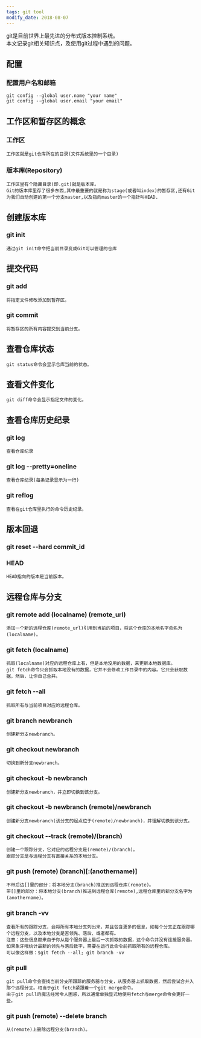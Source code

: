 ```yaml
---
tags: git tool
modify_date: 2018-08-07
---
```


git是目前世界上最先进的分布式版本控制系统。<br />
本文记录git相关知识点，及使用git过程中遇到的问题。

<!--more-->

## 配置

### 配置用户名和邮箱

```
git config --global user.name "your name"
git config --global user.email "your email"
```

## 工作区和暂存区的概念

### 工作区

    工作区就是git仓库所在的目录(文件系统里的一个目录)

### 版本库(Repository)

    工作区里有个隐藏目录(即.git)就是版本库。
    Git的版本库里存了很多东西,其中最重要的就是称为stage(或者叫index)的暂存区,还有Git为我们自动创建的第一个分支master,以及指向master的一个指针叫HEAD.

## 创建版本库

### git init

    通过git init命令把当前目录变成Git可以管理的仓库

## 提交代码

### git add

    将指定文件修改添加到暂存区。

### git commit

    将暂存区的所有内容提交到当前分支。

## 查看仓库状态

    git status命令会显示仓库当前的状态。

## 查看文件变化

    git diff命令会显示指定文件的变化。

## 查看仓库历史纪录

### git log

    查看仓库纪录

### git log --pretty=oneline

    查看仓库纪录(每条记录显示为一行)

### git reflog

    查看在git仓库里执行的命令历史纪录。

## 版本回退

### git reset --hard commit_id

### HEAD

    HEAD指向的版本是当前版本。

## 远程仓库与分支

### git remote add (localname) (remote_url)

    添加一个新的远程仓库(remote_url)引用到当前的项目，将这个仓库的本地名字命名为(localname)。
    
### git fetch (localname)

    抓取(localname)对应的远程仓库上有，但是本地没用的数据，来更新本地数据库。
    git fetch命令只会抓取本地没有的数据，它并不会修改工作目录中的内容。它只会获取数据，然后，让你自己合并。
    
### git fetch --all

    抓取所有与当前项目对应的远程仓库。
    
### git branch newbranch

    创建新分支newbranch。
    
### git checkout newbranch

    切换到新分支newbranch。
    
### git checkout -b newbranch

    创建新分支newbranch，并立即切换到该分支。
    
### git checkout -b newbranch (remote)/newbranch

    创建新分支newbranch(该分支的起点位于(remote)/newbranch)，并理解切换到该分支。
    
### git checkout --track (remote)/(branch)

    创建一个跟踪分支，它对应的远程分支是(remote)/(branch)。
    跟踪分支是与远程分支有直接关系的本地分支。
    
### git push (remote) (branch)[:(anothername)]

    不带后边[]里的部分：将本地分支(branch)推送到远程仓库(remote)。 
    带[]里的部分：将本地分支(branch)推送到远程仓库(remote),远程仓库里的新分支名字为(anothername)。

### git branch -vv

    查看所有的跟踪分支，会将所有本地分支列出来，并且包含更多的信息，如每个分支正在跟踪哪个远程分支，以及本地分支是否领先、落后、或者都有。
    注意：这些信息都来自于你从每个服务器上最后一次抓取的数据，这个命令并没有连接服务器。如果象牙哦统计最新的领先与落后数字，需要在运行此命令前抓取所有的远程仓库。
    可以像这样做：$git fetch --all; git branch -vv
    
### git pull

    git pull命令会查找当前分支所跟踪的服务器与分支，从服务器上抓取数据，然后尝试合并入那个远程分支。相当于git fetch紧跟着一个git merge命令。
    由于git pull的魔法经常令人困惑，所以通常单独显式地使用fetch与merge命令会更好一些。
    
### git push (remote) --delete branch

    从(remote)上删除远程分支(branch)。

